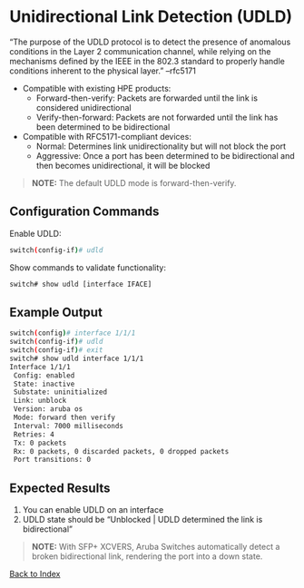 # Unidirectional Link Detection (UDLD)

“The purpose of the UDLD protocol is to detect the presence of anomalous conditions in the Layer 2 communication channel, while relying on the mechanisms defined by the IEEE in the 802.3 standard to properly handle conditions inherent to the physical layer.” –rfc5171 

* Compatible with existing HPE products:
	* Forward-then-verify: Packets are forwarded until the link is considered unidirectional
	* Verify-then-forward: Packets are not forwarded until the link has been determined to be bidirectional 
* Compatible with RFC5171-compliant devices: 
	* Normal: Determines link unidirectionality but will not block the port 
	* Aggressive: Once a port has been determined to be bidirectional and then becomes unidirectional, it will be blocked 

> **NOTE:** The default UDLD mode is forward-then-verify. 

## Configuration Commands

Enable UDLD: 

```bash
switch(config-if)# udld
```

Show commands to validate functionality:  

```bash
switch# show udld [interface IFACE]
```

## Example Output 

```bash
switch(config)# interface 1/1/1
switch(config-if)# udld
switch(config-if)# exit
switch# show udld interface 1/1/1
Interface 1/1/1
 Config: enabled
 State: inactive
 Substate: uninitialized
 Link: unblock
 Version: aruba os
 Mode: forward then verify
 Interval: 7000 milliseconds
 Retries: 4
 Tx: 0 packets
 Rx: 0 packets, 0 discarded packets, 0 dropped packets
 Port transitions: 0
```

## Expected Results 

1. You can enable UDLD on an interface
1. UDLD state should be “Unblocked | UDLD determined the link is bidirectional” 

> **NOTE:** With SFP+ XCVERS, Aruba Switches automatically detect a broken bidirectional link, rendering the port into a down state.

[Back to Index](index_aruba.md)


